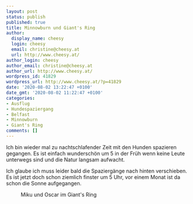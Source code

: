 ```yaml
---
layout: post
status: publish
published: true
title: Minnowburn und Giant's Ring
author:
  display_name: cheesy
  login: cheesy
  email: christine@cheesy.at
  url: http://www.cheesy.at/
author_login: cheesy
author_email: christine@cheesy.at
author_url: http://www.cheesy.at/
wordpress_id: 41829
wordpress_url: http://www.cheesy.at/?p=41829
date: '2020-08-02 13:22:47 +0100'
date_gmt: '2020-08-02 11:22:47 +0100'
categories:
- Ausflug
- Hundespaziergang
- Belfast
- Minnowburn
- Giant's Ring
comments: []
---
```

<!-- wp:paragraph -->
Ich bin wieder mal zu nachtschlafender Zeit mit den Hunden spazieren gegangen. Es ist einfach wunderschön um 5 in der Früh wenn keine Leute unterwegs sind und die Natur langsam aufwacht.
<!-- /wp:paragraph -->
<!-- wp:paragraph -->
Ich glaube ich muss leider bald die Spaziergänge nach hinten verschieben. Es ist jetzt doch schon ziemlich finster um 5 Uhr, vor einem Monat ist da schon die Sonne aufgegangen.
<!-- /wp:paragraph -->
<!-- wp:image {"id":41820,"linkDestination":"custom"} -->
<figure class="wp-block-image"><a href="{% link _fotos/ausfluege/2020-2029/2020/minnowburn-und-giant-ring/index.md %}"><img src="{% link _fotos/ausfluege/2020-2029/2020/minnowburn-und-giant-ring/Minnowburn-und-Giant-Ring-008.jpg %}" alt="" class="wp-image-41820"></a><br>
<figcaption>Miku und Oscar im Giant's Ring</figcaption>
</figure>
<!-- /wp:image -->
